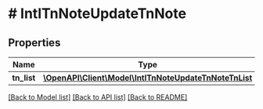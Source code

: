 # # IntlTnNoteUpdateTnNote

## Properties

Name | Type | Description | Notes
------------ | ------------- | ------------- | -------------
**tn_list** | [**\OpenAPI\Client\Model\IntlTnNoteUpdateTnNoteTnList**](IntlTnNoteUpdateTnNoteTnList.md) |  | [optional]

[[Back to Model list]](../../README.md#models) [[Back to API list]](../../README.md#endpoints) [[Back to README]](../../README.md)
